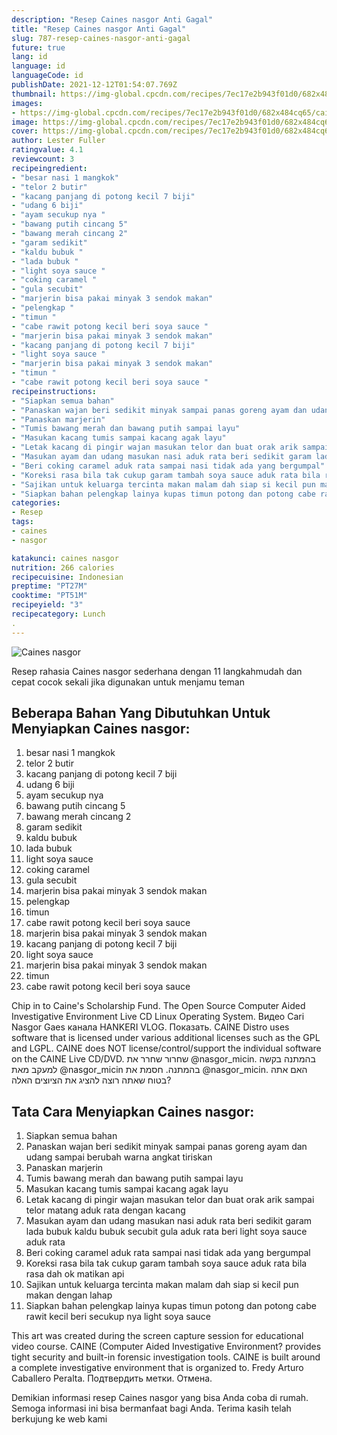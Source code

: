 ```yaml
---
description: "Resep Caines nasgor Anti Gagal"
title: "Resep Caines nasgor Anti Gagal"
slug: 787-resep-caines-nasgor-anti-gagal
future: true
lang: id
language: id
languageCode: id
publishDate: 2021-12-12T01:54:07.769Z 
thumbnail: https://img-global.cpcdn.com/recipes/7ec17e2b943f01d0/682x484cq65/caines-nasgor-foto-resep-utama.png
images:
- https://img-global.cpcdn.com/recipes/7ec17e2b943f01d0/682x484cq65/caines-nasgor-foto-resep-utama.png
image: https://img-global.cpcdn.com/recipes/7ec17e2b943f01d0/682x484cq65/caines-nasgor-foto-resep-utama.png
cover: https://img-global.cpcdn.com/recipes/7ec17e2b943f01d0/682x484cq65/caines-nasgor-foto-resep-utama.png
author: Lester Fuller
ratingvalue: 4.1
reviewcount: 3
recipeingredient:
- "besar nasi 1 mangkok"
- "telor 2 butir"
- "kacang panjang di potong kecil 7 biji"
- "udang 6 biji"
- "ayam secukup nya "
- "bawang putih cincang 5"
- "bawang merah cincang 2"
- "garam sedikit"
- "kaldu bubuk "
- "lada bubuk "
- "light soya sauce "
- "coking caramel "
- "gula secubit"
- "marjerin bisa pakai minyak 3 sendok makan"
- "pelengkap "
- "timun "
- "cabe rawit potong kecil beri soya sauce "
- "marjerin bisa pakai minyak 3 sendok makan"
- "kacang panjang di potong kecil 7 biji"
- "light soya sauce "
- "marjerin bisa pakai minyak 3 sendok makan"
- "timun "
- "cabe rawit potong kecil beri soya sauce "
recipeinstructions:
- "Siapkan semua bahan"
- "Panaskan wajan beri sedikit minyak sampai panas goreng ayam dan udang sampai berubah warna angkat tiriskan"
- "Panaskan marjerin"
- "Tumis bawang merah dan bawang putih sampai layu"
- "Masukan kacang tumis sampai kacang agak layu"
- "Letak kacang di pingir wajan masukan telor dan buat orak arik sampai telor matang aduk rata dengan kacang"
- "Masukan ayam dan udang masukan nasi aduk rata beri sedikit garam lada bubuk kaldu bubuk secubit gula aduk rata beri light soya sauce aduk rata"
- "Beri coking caramel aduk rata sampai nasi tidak ada yang bergumpal"
- "Koreksi rasa bila tak cukup garam tambah soya sauce aduk rata bila rasa dah ok matikan api"
- "Sajikan untuk keluarga tercinta makan malam dah siap si kecil pun makan dengan lahap"
- "Siapkan bahan pelengkap lainya kupas timun potong dan potong cabe rawit kecil beri secukup nya light soya sauce"
categories:
- Resep
tags:
- caines
- nasgor

katakunci: caines nasgor 
nutrition: 266 calories
recipecuisine: Indonesian
preptime: "PT27M"
cooktime: "PT51M"
recipeyield: "3"
recipecategory: Lunch
. 
---
```



![Caines nasgor](https://img-global.cpcdn.com/recipes/7ec17e2b943f01d0/682x484cq65/caines-nasgor-foto-resep-utama.png)

Resep rahasia Caines nasgor  sederhana dengan 11 langkahmudah dan cepat cocok sekali jika digunakan untuk menjamu teman

<!--inarticleads1-->

## Beberapa Bahan Yang Dibutuhkan Untuk Menyiapkan Caines nasgor:

1. besar nasi 1 mangkok
1. telor 2 butir
1. kacang panjang di potong kecil 7 biji
1. udang 6 biji
1. ayam secukup nya 
1. bawang putih cincang 5
1. bawang merah cincang 2
1. garam sedikit
1. kaldu bubuk 
1. lada bubuk 
1. light soya sauce 
1. coking caramel 
1. gula secubit
1. marjerin bisa pakai minyak 3 sendok makan
1. pelengkap 
1. timun 
1. cabe rawit potong kecil beri soya sauce 
1. marjerin bisa pakai minyak 3 sendok makan
1. kacang panjang di potong kecil 7 biji
1. light soya sauce 
1. marjerin bisa pakai minyak 3 sendok makan
1. timun 
1. cabe rawit potong kecil beri soya sauce 

Chip in to Caine&#39;s Scholarship Fund. The Open Source Computer Aided Investigative Environment Live CD Linux Operating System. Видео Cari Nasgor Gaes канала HANKERI VLOG. Показать. CAINE Distro uses software that is licensed under various additional licenses such as the GPL and LGPL. CAINE does NOT license/control/support the individual software on the CAINE Live CD/DVD. שחרור שחרר את @nasgor_micin. בהמתנה בקשה למעקב מאת @nasgor_micin בהמתנה. חסמת את @nasgor_micin. האם אתה בטוח שאתה רוצה להציג את הציוצים האלה? 

<!--inarticleads2-->

## Tata Cara Menyiapkan Caines nasgor:

1. Siapkan semua bahan
1. Panaskan wajan beri sedikit minyak sampai panas goreng ayam dan udang sampai berubah warna angkat tiriskan
1. Panaskan marjerin
1. Tumis bawang merah dan bawang putih sampai layu
1. Masukan kacang tumis sampai kacang agak layu
1. Letak kacang di pingir wajan masukan telor dan buat orak arik sampai telor matang aduk rata dengan kacang
1. Masukan ayam dan udang masukan nasi aduk rata beri sedikit garam lada bubuk kaldu bubuk secubit gula aduk rata beri light soya sauce aduk rata
1. Beri coking caramel aduk rata sampai nasi tidak ada yang bergumpal
1. Koreksi rasa bila tak cukup garam tambah soya sauce aduk rata bila rasa dah ok matikan api
1. Sajikan untuk keluarga tercinta makan malam dah siap si kecil pun makan dengan lahap
1. Siapkan bahan pelengkap lainya kupas timun potong dan potong cabe rawit kecil beri secukup nya light soya sauce


This art was created during the screen capture session for educational video course. CAINE (Computer Aided Investigative Environment? provides tight security and built-in forensic investigation tools. CAINE is built around a complete investigative environment that is organized to. Fredy Arturo Caballero Peralta. Подтвердить метки. Отмена. 

Demikian informasi  resep Caines nasgor   yang bisa Anda coba di rumah. Semoga informasi ini bisa bermanfaat bagi Anda. Terima kasih telah berkujung ke web kami
